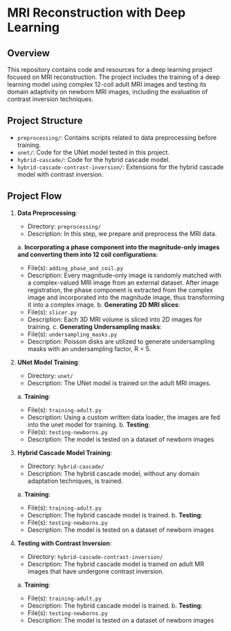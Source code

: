 # MRI Reconstruction with Deep Learning

## Overview

This repository contains code and resources for a deep learning project focused on MRI reconstruction. The project includes the training of a deep learning model using complex 12-coil adult MRI images and testing its domain adaptivity on newborn MRI images, including the evaluation of contrast inversion techniques.

## Project Structure

- `preprocessing/`: Contains scripts related to data preprocessing before training.
- `unet/`: Code for the UNet model tested in this project.
- `hybrid-cascade/`: Code for the hybrid cascade model.
- `hybrid-cascade-contrast-inversion/`: Extensions for the hybrid cascade model with contrast inversion.

## Project Flow

1. **Data Preprocessing**: 
    - Directory: `preprocessing/`
    - Description: In this step, we prepare and preprocess the MRI data.

    a. **Incorporating a phase component into the magnitude-only images and converting them into 12 coil configurations**:
      - File(s): `adding_phase_and_coil.py`
      - Description: Every magnitude-only image is randomly matched with a complex-valued MRI image from an external dataset. After image registration, the phase component is extracted from the complex image and incorporated into the magnitude image, thus transforming it into a complex image.
    b. **Generating 2D MRI slices**:
      - File(s): `slicer.py`
      - Description: Each 3D MRI volume is sliced into 2D images for training.
    c. **Generating Undersampling masks**:
      - File(s): `undersampling_masks.py`
      - Description: Poisson disks are utilized to generate undersampling masks with an undersampling factor, R = 5.

2. **UNet Model Training**:
   - Directory: `unet/`
   - Description: The UNet model is trained on the adult MRI images.
   
   a. **Training**:
      - File(s): `training-adult.py`
      - Description: Using a custom written data loader, the images are fed into the unet model for training.
   b. **Testing**:
      - File(s): `testing-newborns.py`
      - Description: The model is tested on a dataset of newborn images

3. **Hybrid Cascade Model Training**:
   - Directory: `hybrid-cascade/`
   - Description: The hybrid cascade model, without any domain adaptation techniques, is trained.
     
   a. **Training**:
      - File(s): `training-adult.py`
      - Description: The hybrid cascade model is trained.
   b. **Testing**:
      - File(s): `testing-newborns.py`
      - Description: The model is tested on a dataset of newborn images

4. **Testing with Contrast Inversion**:
   - Directory: `hybrid-cascade-contrast-inversion/`
   - Description: The hybrid cascade model is trained on adult MR images that have undergone contrast inversion.
  
   a. **Training**:
      - File(s): `training-adult.py`
      - Description: The hybrid cascade model is trained.
   b. **Testing**:
      - File(s): `testing-newborns.py`
      - Description: The model is tested on a dataset of newborn images

